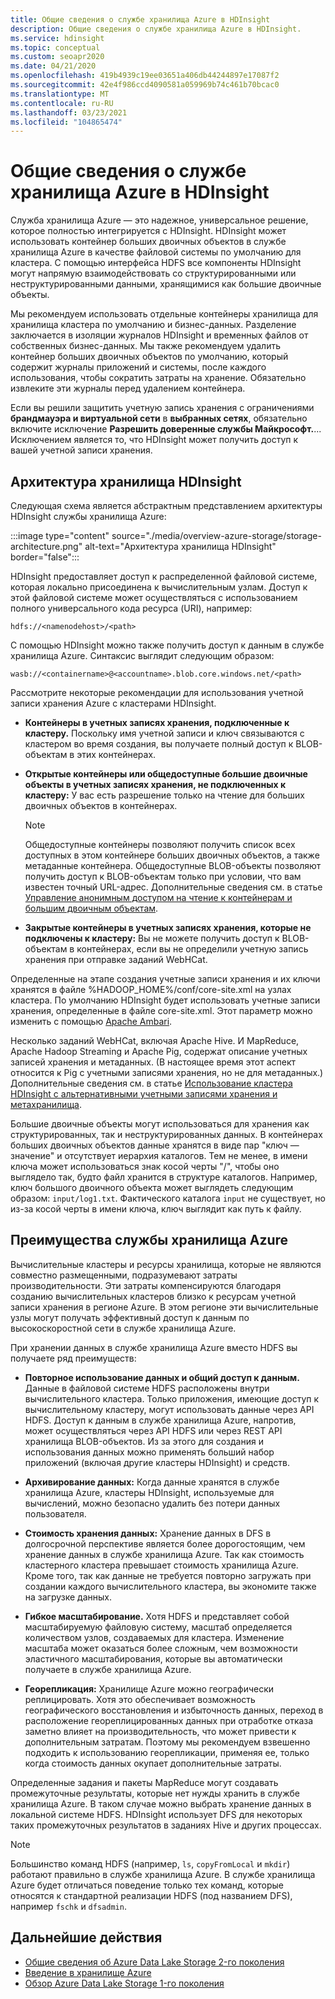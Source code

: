 ```yaml
---
title: Общие сведения о службе хранилища Azure в HDInsight
description: Общие сведения о службе хранилища Azure в HDInsight.
ms.service: hdinsight
ms.topic: conceptual
ms.custom: seoapr2020
ms.date: 04/21/2020
ms.openlocfilehash: 419b4939c19ee03651a406db44244897e17087f2
ms.sourcegitcommit: 42e4f986ccd4090581a059969b74c461b70bcac0
ms.translationtype: MT
ms.contentlocale: ru-RU
ms.lasthandoff: 03/23/2021
ms.locfileid: "104865474"
---
```

# <a name="azure-storage-overview-in-hdinsight"></a>Общие сведения о службе хранилища Azure в HDInsight

Служба хранилища Azure — это надежное, универсальное решение, которое полностью интегрируется с HDInsight. HDInsight может использовать контейнер больших двоичных объектов в службе хранилища Azure в качестве файловой системы по умолчанию для кластера. С помощью интерфейса HDFS все компоненты HDInsight могут напрямую взаимодействовать со структурированными или неструктурированными данными, хранящимися как большие двоичные объекты.

Мы рекомендуем использовать отдельные контейнеры хранилища для хранилища кластера по умолчанию и бизнес-данных. Разделение заключается в изоляции журналов HDInsight и временных файлов от собственных бизнес-данных. Мы также рекомендуем удалить контейнер больших двоичных объектов по умолчанию, который содержит журналы приложений и системы, после каждого использования, чтобы сократить затраты на хранение. Обязательно извлеките эти журналы перед удалением контейнера.

Если вы решили защитить учетную запись хранения с ограничениями **брандмауэра и виртуальной сети** в **выбранных сетях**, обязательно включите исключение **Разрешить доверенные службы Майкрософт.**... Исключением является то, что HDInsight может получить доступ к вашей учетной записи хранения.

## <a name="hdinsight-storage-architecture"></a>Архитектура хранилища HDInsight

Следующая схема является абстрактным представлением архитектуры HDInsight службы хранилища Azure:

:::image type="content" source="./media/overview-azure-storage/storage-architecture.png" alt-text="Архитектура хранилища HDInsight" border="false":::

HDInsight предоставляет доступ к распределенной файловой системе, которая локально присоединена к вычислительным узлам. Доступ к этой файловой системе может осуществляться с использованием полного универсального кода ресурса (URI), например:

`hdfs://<namenodehost>/<path>`

С помощью HDInsight можно также получить доступ к данным в службе хранилища Azure. Синтаксис выглядит следующим образом:

`wasb://<containername>@<accountname>.blob.core.windows.net/<path>`

Рассмотрите некоторые рекомендации для использования учетной записи хранения Azure с кластерами HDInsight.

* **Контейнеры в учетных записях хранения, подключенные к кластеру.** Поскольку имя учетной записи и ключ связываются с кластером во время создания, вы получаете полный доступ к BLOB-объектам в этих контейнерах.

* **Открытые контейнеры или общедоступные большие двоичные объекты в учетных записях хранения, не подключенных к кластеру:** У вас есть разрешение только на чтение для больших двоичных объектов в контейнерах.
  
  > [!NOTE]
  > Общедоступные контейнеры позволяют получить список всех доступных в этом контейнере больших двоичных объектов, а также метаданные контейнера. Общедоступные BLOB-объекты позволяют получить доступ к BLOB-объектам только при условии, что вам известен точный URL-адрес. Дополнительные сведения см. в статье [Управление анонимным доступом на чтение к контейнерам и большим двоичным объектам](../storage/blobs/anonymous-read-access-configure.md).

* **Закрытые контейнеры в учетных записях хранения, которые не подключены к кластеру:** Вы не можете получить доступ к BLOB-объектам в контейнерах, если вы не определили учетную запись хранения при отправке заданий WebHCat.

Определенные на этапе создания учетные записи хранения и их ключи хранятся в файле %HADOOP_HOME%/conf/core-site.xml на узлах кластера. По умолчанию HDInsight будет использовать учетные записи хранения, определенные в файле core-site.xml. Этот параметр можно изменить с помощью [Apache Ambari](./hdinsight-hadoop-manage-ambari.md).

Несколько заданий WebHCat, включая Apache Hive. И MapReduce, Apache Hadoop Streaming и Apache Pig, содержат описание учетных записей хранения и метаданных. (В настоящее время этот аспект относится к Pig с учетными записями хранения, но не для метаданных.) Дополнительные сведения см. в статье [Использование кластера HDInsight с альтернативными учетными записями хранения и метахранилища](https://social.technet.microsoft.com/wiki/contents/articles/23256.using-an-hdinsight-cluster-with-alternate-storage-accounts-and-metastores.aspx).

Большие двоичные объекты могут использоваться для хранения как структурированных, так и неструктурированных данных. В контейнерах больших двоичных объектов данные хранятся в виде пар "ключ — значение" и отсутствует иерархия каталогов. Тем не менее, в имени ключа может использоваться знак косой черты "/", чтобы оно выглядело так, будто файл хранится в структуре каталогов. Например, ключ большого двоичного объекта может выглядеть следующим образом: `input/log1.txt`. Фактического каталога `input` не существует, но из-за косой черты в имени ключа, ключ выглядит как путь к файлу.

## <a name="benefits-of-azure-storage"></a>Преимущества службы хранилища Azure

Вычислительные кластеры и ресурсы хранилища, которые не являются совместно размещенными, подразумевают затраты производительности. Эти затраты компенсируются благодаря созданию вычислительных кластеров близко к ресурсам учетной записи хранения в регионе Azure. В этом регионе эти вычислительные узлы могут получать эффективный доступ к данным по высокоскоростной сети в службе хранилища Azure.

При хранении данных в службе хранилища Azure вместо HDFS вы получаете ряд преимуществ:

* **Повторное использование данных и общий доступ к данным.** Данные в файловой системе HDFS расположены внутри вычислительного кластера. Только приложения, имеющие доступ к вычислительному кластеру, могут использовать данные через API HDFS. Доступ к данным в службе хранилища Azure, напротив, может осуществляться через API HDFS или через REST API хранилища BLOB-объектов. Из за этого для создания и использования данных можно применять больший набор приложений (включая другие кластеры HDInsight) и средств.

* **Архивирование данных:** Когда данные хранятся в службе хранилища Azure, кластеры HDInsight, используемые для вычислений, можно безопасно удалить без потери данных пользователя.

* **Стоимость хранения данных:** Хранение данных в DFS в долгосрочной перспективе является более дорогостоящим, чем хранение данных в службе хранилища Azure. Так как стоимость кластерного кластера превышает стоимость хранилища Azure. Кроме того, так как данные не требуется повторно загружать при создании каждого вычислительного кластера, вы экономите также на загрузке данных.

* **Гибкое масштабирование.** Хотя HDFS и представляет собой масштабируемую файловую систему, масштаб определяется количеством узлов, создаваемых для кластера. Изменение масштаба может оказаться более сложным, чем возможности эластичного масштабирования, которые вы автоматически получаете в службе хранилища Azure.

* **Георепликация:** Хранилище Azure можно географически реплицировать. Хотя это обеспечивает возможность географического восстановления и избыточность данных, переход в расположение геореплицированных данных при отработке отказа заметно влияет на производительность, что может привести к дополнительным затратам. Поэтому мы рекомендуем взвешенно подходить к использованию георепликации, применяя ее, только когда стоимость данных окупает дополнительные затраты.

Определенные задания и пакеты MapReduce могут создавать промежуточные результаты, которые нет нужды хранить в службе хранилища Azure. В таком случае можно выбрать хранение данных в локальной системе HDFS. HDInsight использует DFS для некоторых таких промежуточных результатов в заданиях Hive и других процессах.

> [!NOTE]  
> Большинство команд HDFS (например, `ls`, `copyFromLocal` и `mkdir`) работают правильно в службе хранилища Azure. В службе хранилища Azure будет отличаться поведение только тех команд, которые относятся к стандартной реализации HDFS (под названием DFS), например `fschk` и `dfsadmin`.

## <a name="next-steps"></a>Дальнейшие действия

* [Общие сведения об Azure Data Lake Storage 2-го поколения](../storage/blobs/data-lake-storage-introduction.md)
* [Введение в хранилище Azure](../storage/common/storage-introduction.md)
* [Обзор Azure Data Lake Storage 1-го поколения](./overview-data-lake-storage-gen1.md)
